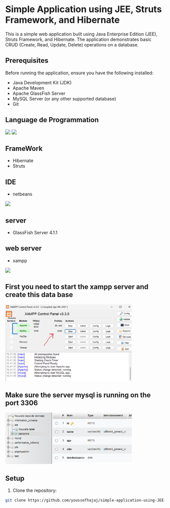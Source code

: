 # Simple Application using JEE, Struts Framework, and Hibernate

This is a simple web application built using Java Enterprise Edition (JEE), Struts Framework, and Hibernate. The application demonstrates basic CRUD (Create, Read, Update, Delete) operations on a database.

## Prerequisites

Before running the application, ensure you have the following installed:

- Java Development Kit (JDK)
- Apache Maven
- Apache GlassFish Server
- MySQL Server (or any other supported database)
- Git

## Language de Programmation 

<img src="https://encrypted-tbn0.gstatic.com/images?q=tbn:ANd9GcQ0B7_byWCiHBQYhxZzn0ozeTDbraPXd7Uhh9KXzo2-xQ&s" width="200" />
<img src="https://upload.wikimedia.org/wikipedia/fr/thumb/6/62/MySQL.svg/1200px-MySQL.svg.png" width="200" />

## FrameWork

  - Hibernate
  - Struts

## IDE 

  - netbeans
<img src="https://encrypted-tbn0.gstatic.com/images?q=tbn:ANd9GcQbcVU8vEisvQlKU7bWkNKXNq3p86AuVsqWQNip0V21N1kf4IsQfveoHXXXA9rlROj2Kx4&usqp=CAU" width="200">

## server

  - GlassFish Server 4.1.1

## web server 

  - xampp
<img src="https://c.clc2l.com/c/thumbnail280/t/x/a/xampp-2MM13M.png" width="200">

## First you need to start the xampp server and create this data base

<img src="/ScreenShots/xampp.png" width="400">

## Make sure the server mysql is running on the port 3306

<img src="/ScreenShots/db_fields.png" width="400">



## Setup

1. Clone the repository:

```bash
git clone https://github.com/youssefhajaj/simple-application-using-JEE-STRUTS-FRAMEWORK-HIBERNATE.git
